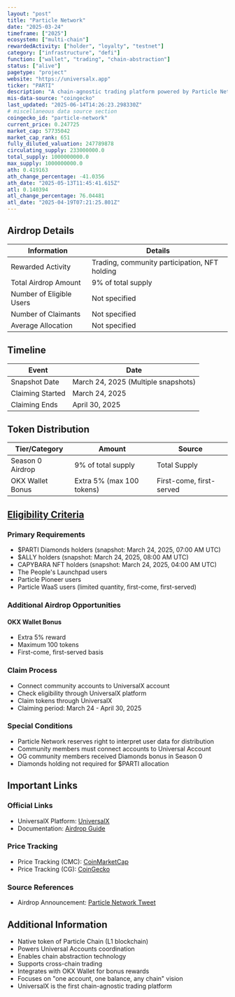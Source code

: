 ```yaml
---
layout: "post"
title: "Particle Network"
date: "2025-03-24"
timeframe: ["2025"]
ecosystem: ["multi-chain"]
rewardedActivity: ["holder", "loyalty", "testnet"]
category: ["infrastructure", "defi"]
function: ["wallet", "trading", "chain-abstraction"]
status: ["alive"]
pagetype: "project"
website: "https://universalx.app"
ticker: "PARTI"
description: "A chain-agnostic trading platform powered by Particle Network's chain abstraction technology, enabling universal accounts and cross-chain trading through the $PARTI token."
mis-data-source: "coingecko"
last_updated: "2025-06-14T14:26:23.298330Z"
# miscellaneous data source section
coingecko_id: "particle-network"
current_price: 0.247725
market_cap: 57735042
market_cap_rank: 651
fully_diluted_valuation: 247789878
circulating_supply: 233000000.0
total_supply: 1000000000.0
max_supply: 1000000000.0
ath: 0.419163
ath_change_percentage: -41.0356
ath_date: "2025-05-13T11:45:41.615Z"
atl: 0.140394
atl_change_percentage: 76.04481
atl_date: "2025-04-19T07:21:25.801Z"
---
```


## Airdrop Details

| Information              | Details                                                     |
| ------------------------ | ----------------------------------------------------------- |
| Rewarded Activity        | Trading, community participation, NFT holding               |
| Total Airdrop Amount     | 9% of total supply                                          |
| Number of Eligible Users | Not specified                                               |
| Number of Claimants      | Not specified                                               |
| Average Allocation       | Not specified                                               |

## Timeline

| Event               | Date                                           |
| ------------------- | ---------------------------------------------- |
| Snapshot Date       | March 24, 2025 (Multiple snapshots)            |
| Claiming Started    | March 24, 2025                                 |
| Claiming Ends       | April 30, 2025                                 |

## Token Distribution

| Tier/Category      | Amount                                   | Source                    |
| ------------------ | ---------------------------------------- | ------------------------- |
| Season 0 Airdrop   | 9% of total supply                       | Total Supply             |
| OKX Wallet Bonus   | Extra 5% (max 100 tokens)                | First-come, first-served |

## [Eligibility Criteria](https://universalx.app/grow/airdrop)

### Primary Requirements

- $PARTI Diamonds holders (snapshot: March 24, 2025, 07:00 AM UTC)
- $ALLY holders (snapshot: March 24, 2025, 08:00 AM UTC)
- CAPYBARA NFT holders (snapshot: March 24, 2025, 04:00 AM UTC)
- The People's Launchpad users
- Particle Pioneer users
- Particle WaaS users (limited quantity, first-come, first-served)

### Additional Airdrop Opportunities

#### OKX Wallet Bonus
- Extra 5% reward
- Maximum 100 tokens
- First-come, first-served basis

### Claim Process

- Connect community accounts to UniversalX account
- Check eligibility through UniversalX platform
- Claim tokens through UniversalX
- Claiming period: March 24 - April 30, 2025

### Special Conditions

- Particle Network reserves right to interpret user data for distribution
- Community members must connect accounts to Universal Account
- OG community members received Diamonds bonus in Season 0
- Diamonds holding not required for $PARTI allocation

## Important Links

### Official Links

- UniversalX Platform: [UniversalX](https://universalx.app/grow/airdrop)
- Documentation: [Airdrop Guide](https://blog.particle.network/parti-airdrop/)

### Price Tracking

- Price Tracking (CMC): [CoinMarketCap](https://coinmarketcap.com/currencies/particle-network/)
- Price Tracking (CG): [CoinGecko](https://www.coingecko.com/en/coins/particle-network)

### Source References

- Airdrop Announcement: [Particle Network Tweet](https://x.com/ParticleNtwrk/status/1904515174620422574)

## Additional Information

- Native token of Particle Chain (L1 blockchain)
- Powers Universal Accounts coordination
- Enables chain abstraction technology
- Supports cross-chain trading
- Integrates with OKX Wallet for bonus rewards
- Focuses on "one account, one balance, any chain" vision
- UniversalX is the first chain-agnostic trading platform
